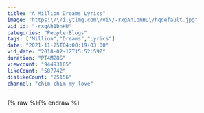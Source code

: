```yaml
---
title: "A Million Dreams Lyrics"
image: "https:\/\/i.ytimg.com\/vi\/-rxgAh1bnHU\/hqdefault.jpg"
vid_id: "-rxgAh1bnHU"
categories: "People-Blogs"
tags: ["Million","Dreams","Lyrics"]
date: "2021-11-25T04:00:19+03:00"
vid_date: "2018-02-12T15:52:59Z"
duration: "PT4M28S"
viewcount: "94493105"
likeCount: "587742"
dislikeCount: "25156"
channel: "chim chim my love"
---
```

{% raw %}{% endraw %}

